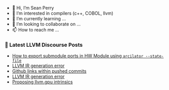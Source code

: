 - 👋 Hi, I’m Sean Perry
- 👀 I’m interested in compilers (c++, COBOL, llvm)
- 🌱 I’m currently learning ...
- 💞️ I’m looking to collaborate on ...
- 📫 How to reach me ...

<!---
s66perry/s66perry is a ✨ special ✨ repository because its `README.md` (this file) appears on your GitHub profile.
You can click the Preview link to take a look at your changes.
--->
### 📕 Latest LLVM Discourse Posts

<!-- DISCOURSE-LLVM:START -->
- [How to export submodule ports in HW Module using `arcilator --state-file`](https://discourse.llvm.org/t/how-to-export-submodule-ports-in-hw-module-using-arcilator-state-file/75852#post_3)
- [LLVM IR generation error](https://discourse.llvm.org/t/llvm-ir-generation-error/75891#post_2)
- [Github links within pushed commits](https://discourse.llvm.org/t/github-links-within-pushed-commits/75863#post_6)
- [LLVM IR generation error](https://discourse.llvm.org/t/llvm-ir-generation-error/75891#post_1)
- [Proposing llvm.gpu intrinsics](https://discourse.llvm.org/t/proposing-llvm-gpu-intrinsics/75374#post_9)
<!-- DISCOURSE-LLVM:END -->
